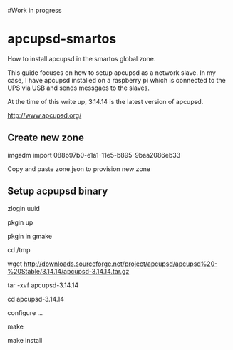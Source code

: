 #Work in progress

# apcupsd-smartos
How to install apcupsd in the smartos global zone. 

This guide focuses on how to setup apcupsd as a network slave. In my case, I have apcupsd installed on a raspberry pi which is connected to the UPS via USB and sends messgaes to the slaves.

At the time of this write up, 3.14.14 is the latest version of apcupsd.

http://www.apcupsd.org/

## Create new zone

imgadm import 088b97b0-e1a1-11e5-b895-9baa2086eb33

Copy and paste zone.json to provision new zone

## Setup acpupsd binary

zlogin uuid

pkgin up

pkgin in gmake

cd /tmp

wget http://downloads.sourceforge.net/project/apcupsd/apcupsd%20-%20Stable/3.14.14/apcupsd-3.14.14.tar.gz

tar -xvf apcupsd-3.14.14

cd apcupsd-3.14.14

configure ...

make

make install

